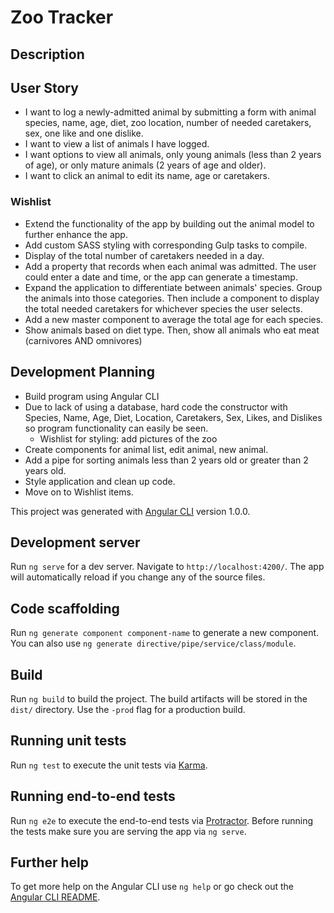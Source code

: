 # Zoo Tracker

## Description

## User Story
* I want to log a newly-admitted animal by submitting a form with animal species, name, age, diet, zoo location, number of needed caretakers, sex, one like and one dislike.
* I want to view a list of animals I have logged.
* I want options to view all animals, only young animals (less than 2 years of age), or only mature animals (2 years of age and older).
* I want to click an animal to edit its name, age or caretakers.

### Wishlist
* Extend the functionality of the app by building out the animal model to further enhance the app.
* Add custom SASS styling with corresponding Gulp tasks to compile.
* Display of the total number of caretakers needed in a day.
* Add a property that records when each animal was admitted. The user could enter a date and time, or the app can generate a timestamp.
* Expand the application to differentiate between animals' species. Group the animals into those categories. Then include a component to display the total needed caretakers for whichever species the user selects.
* Add a new master component to average the total age for each species.
* Show animals based on diet type. Then, show all animals who eat meat (carnivores AND omnivores)

## Development Planning
* Build program using Angular CLI
* Due to lack of using a database, hard code the constructor with Species, Name, Age, Diet, Location, Caretakers, Sex, Likes, and Dislikes so program functionality can easily be seen.
  * Wishlist for styling: add pictures of the zoo
* Create components for animal list, edit animal, new animal.
* Add a pipe for sorting animals less than 2 years old or greater than 2 years old.
* Style application and clean up code.
* Move on to Wishlist items.




This project was generated with [Angular CLI](https://github.com/angular/angular-cli) version 1.0.0.

## Development server

Run `ng serve` for a dev server. Navigate to `http://localhost:4200/`. The app will automatically reload if you change any of the source files.

## Code scaffolding

Run `ng generate component component-name` to generate a new component. You can also use `ng generate directive/pipe/service/class/module`.

## Build

Run `ng build` to build the project. The build artifacts will be stored in the `dist/` directory. Use the `-prod` flag for a production build.

## Running unit tests

Run `ng test` to execute the unit tests via [Karma](https://karma-runner.github.io).

## Running end-to-end tests

Run `ng e2e` to execute the end-to-end tests via [Protractor](http://www.protractortest.org/).
Before running the tests make sure you are serving the app via `ng serve`.

## Further help

To get more help on the Angular CLI use `ng help` or go check out the [Angular CLI README](https://github.com/angular/angular-cli/blob/master/README.md).
